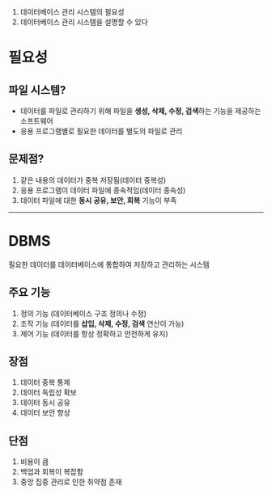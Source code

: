 1. 데이터베이스 관리 시스템의 필요성
2. 데이터베이스 관리 시스템을 설명할 수 있다

# 필요성

## 파일 시스템?
- 데이터를 파일로 관리하기 위해 파일을 **생성, 삭제, 수정, 검색**하는 기능을 제공하는 소프트웨어
- 응용 프로그램별로 필요한 데이터를 별도의 파일로 관리

## 문제점?
1. 같은 내용의 데이터가 중복 저장됨(데이터 중복성)
2. 응용 프로그램이 데이터 파일에 종속적임(데이터 종속성)
3. 데이터 파일에 대한 **동시 공유, 보안, 회복** 기능이 부족
---

# DBMS
필요한 데이터를 데이터베이스에 통합하여 저장하고 관리하는 시스템

## 주요 기능
1. 정의 기능 (데이터베이스 구조 정의나 수정)
2. 조작 기능 (데이터를 **삽입, 삭제, 수정, 검색** 연산이 가능)
3. 제어 기능 (데이터를 항상 정확하고 안전하게 유지)

## 장점
1. 데이터 중복 통제
2. 데이터 독립성 확보
3. 데이터 동시 공유
4. 데이터 보안 향상

## 단점
1. 비용이 큼
2. 백업과 회복이 복잡함
3. 중앙 집중 관리로 인한 취약점 존재
